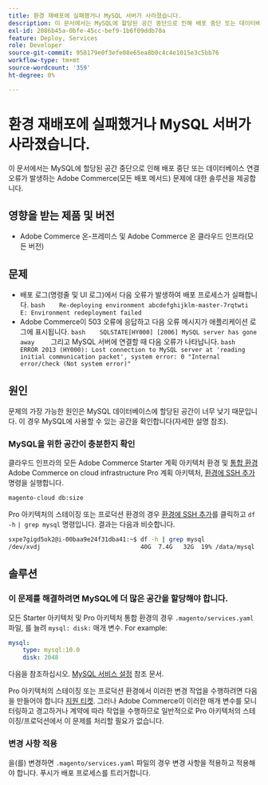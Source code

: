 ```yaml
---
title: 환경 재배포에 실패했거나 MySQL 서버가 사라졌습니다.
description: 이 문서에서는 MySQL에 할당된 공간 중단으로 인해 배포 중단 또는 데이터베이스 연결 오류가 발생하는 Adobe Commerce(모든 배포 메서드) 문제에 대한 솔루션을 제공합니다.
exl-id: 2086b45a-0bfe-45cc-bef9-1b6f09ddb70a
feature: Deploy, Services
role: Developer
source-git-commit: 958179e0f3efe08e65ea8b0c4c4e1015e3c5bb76
workflow-type: tm+mt
source-wordcount: '359'
ht-degree: 0%

---
```


# 환경 재배포에 실패했거나 MySQL 서버가 사라졌습니다.

이 문서에서는 MySQL에 할당된 공간 중단으로 인해 배포 중단 또는 데이터베이스 연결 오류가 발생하는 Adobe Commerce(모든 배포 메서드) 문제에 대한 솔루션을 제공합니다.

## 영향을 받는 제품 및 버전

* Adobe Commerce 온-프레미스 및 Adobe Commerce 온 클라우드 인프라(모든 버전)

## 문제

* 배포 로그(명령줄 및 UI 로그)에서 다음 오류가 발생하여 배포 프로세스가 실패합니다.  ```bash    Re-deploying environment abcdefghijklm-master-7rqtwti         E: Environment redeployment failed    ```
* Adobe Commerce이 503 오류에 응답하고 다음 오류 메시지가 애플리케이션 로그에 표시됩니다.    ```bash    SQLSTATE[HY000] [2006] MySQL server has gone away    ```    그리고 MySQL 서버에 연결할 때 다음 오류가 나타납니다.    ```bash    ERROR 2013 (HY000): Lost connection to MySQL server at 'reading initial communication packet', system error: 0 "Internal error/check (Not system error)"    ```

## 원인

문제의 가장 가능한 원인은 MySQL 데이터베이스에 할당된 공간이 너무 낮기 때문입니다. 이 경우 MySQL에 사용할 수 있는 공간을 확인합니다(자세한 설명 참조).

### MySQL을 위한 공간이 충분한지 확인

클라우드 인프라의 모든 Adobe Commerce Starter 계획 아키텍처 환경 및 [통합 환경](/help/announcements/adobe-commerce-announcements/integration-environment-enhancement-request-pro-and-starter.md) Adobe Commerce on cloud infrastructure Pro 계획 아키텍처, [환경에 SSH 추가](https://experienceleague.adobe.com/docs/commerce-cloud-service/user-guide/develop/secure-connections.html) 명령을 실행합니다.

```bash
magento-cloud db:size
```

Pro 아키텍처의 스테이징 또는 프로덕션 환경의 경우 [환경에 SSH 추가](https://experienceleague.adobe.com/docs/commerce-cloud-service/user-guide/develop/secure-connections.html)를 클릭하고 `df -h`   `| grep mysql` 명령입니다. 결과는 다음과 비슷합니다.

```bash
sxpe7gigd5ok2@i-00baa9e24f31dba41:~$ df -h | grep mysql
/dev/xvdj                            40G  7.4G   32G  19% /data/mysql
```

## 솔루션

### 이 문제를 해결하려면 MySQL에 더 많은 공간을 할당해야 합니다.

모든 Starter 아키텍처 및 Pro 아키텍처 통합 환경의 경우 `.magento/services.yaml` 파일, 를 늘려 `mysql: disk:` 매개 변수. For example:

```yaml
mysql:
    type: mysql:10.0
    disk: 2048
```

다음을 참조하십시오. [MySQL 서비스 설정](https://experienceleague.adobe.com/docs/commerce-cloud-service/user-guide/configure/service/mysql.html) 참조 문서.

Pro 아키텍처의 스테이징 또는 프로덕션 환경에서 이러한 변경 작업을 수행하려면 다음을 만들어야 합니다 [지원 티켓](https://support.magento.com). 그러나 Adobe Commerce이 이러한 매개 변수를 모니터링하고 경고하거나 계약에 따라 작업을 수행하므로 일반적으로 Pro 아키텍처의 스테이징/프로덕션에서 이 문제를 처리할 필요가 없습니다.

### 변경 사항 적용

을(를) 변경하면 `.magento/services.yaml` 파일의 경우 변경 사항을 적용하고 적용해야 합니다. 푸시가 배포 프로세스를 트리거합니다.
